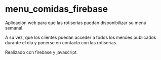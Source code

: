 # menu_comidas_firebase
Aplicación web para que las rotiserías puedan disponibilizar su menú semanal.

A su vez, que los clientes puedan acceder a todos los menúes publicados durante el día y ponerse en contacto con las rotiserías.

Realizado con firebase y javascript.
